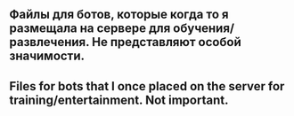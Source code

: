 ## Файлы для ботов, которые когда то я размещала на сервере для обучения/развлечения. Не представляют особой значимости.
## Files for bots that I once placed on the server for training/entertainment. Not important.
